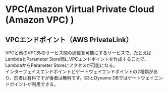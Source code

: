 # VPC(Amazon Virtual Private Cloud (Amazon VPC) )

## VPCエンドポイント（AWS PrivateLink）

VPCと他のVPC外のサービス間の通信を可能にするサービスで、たとえばLambdaとParameter Store間にVPCエンドポイントを作成することで、LambdaからParameter Storeにアクセスが可能になる。  
インターフェイスエンドポイントとゲートウェイエンドポイントの2種類があり、前者は有料ですが後者は無料です。S3とDynamo DBではゲートウェイエンドポイントが利用できる。

